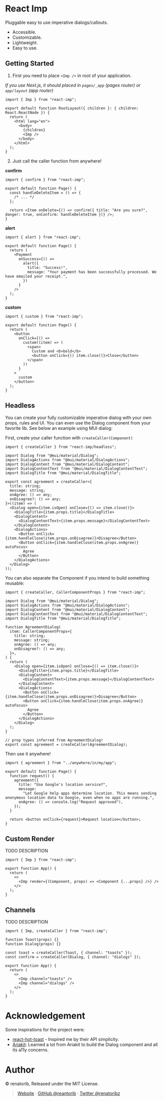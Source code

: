 # React Imp

Pluggable easy to use imperative dialogs/callouts.

- Accessible.
- Customizable.
- Lightweight.
- Easy to use.

## Getting Started

1. First you need to place `<Imp />` in root of your application.

_If you use Next.js, it should placed in `pages/_app` (pages router) or `app/layout` (app router)_

```tsx
import { Imp } from "react-imp";

export default function RootLayout({ children }: { children: React.ReactNode }) {
  return (
    <html lang="en">
      <body>
        {children}
        <Imp />
      </body>
    </html>
  );
}
```

2. Just call the caller function from anywhere!

**confirm**

```tsx
import { confirm } from "react-imp";

export default function Page() {
  const handleDeleteItem = () => {
    /* ... */
  };

  return <Item onDelete={() => confirm({ title: "Are you sure?", danger: true, onConfirm: handleDeleteItem })} />;
}
```

**alert**

```tsx
import { alert } from "react-imp";

export default function Page() {
  return (
    <Payment
      onSuccess={() =>
        alert({
          title: "Success!",
          message: "Your payment has been successfully processed. We have emailed your receipt.",
        })
      }
    />
  );
}
```

**custom**

```tsx
import { custom } from "react-imp";

export default function Page() {
  return (
    <button
      onClick={() =>
        custom((item) => (
          <span>
            Custom and <b>bold</b>
            <button onClick={() item.close()}>Close</button>
          </span>
        ))
      }
    >
      custom
    </button>
  );
}
```

## Headless

You can create your fully customizable imperative dialog with your own props, rules and UI. You can even use the Dialog component from your favorite lib.
See below an example using MUI dialog:

First, create your caller function with `createCaller(Component)`

```tsx
import { createCaller } from "react-imp/headless";

import Dialog from "@mui/material/Dialog";
import DialogActions from "@mui/material/DialogActions";
import DialogContent from "@mui/material/DialogContent";
import DialogContentText from "@mui/material/DialogContentText";
import DialogTitle from "@mui/material/DialogTitle";

export const agreement = createCaller<{
  title: string;
  message: string;
  onAgree: () => any;
  onDisagree?: () => any;
}>((item) => (
  <Dialog open={item.isOpen} onClose={() => item.close()}>
    <DialogTitle>{item.props.title}</DialogTitle>
    <DialogContent>
      <DialogContentText>{item.props.message}</DialogContentText>
    </DialogContent>
    <DialogActions>
      <Button onClick={item.handleClose(item.props.onDisagree)}>Disagree</Button>
      <Button onClick={item.handleClose(item.props.onAgree)} autoFocus>
        Agree
      </Button>
    </DialogActions>
  </Dialog>
));
```

You can also separate the Component if you intend to build something reusable:

```tsx
import { createCaller, CallerComponentProps } from "react-imp";

import Dialog from "@mui/material/Dialog";
import DialogActions from "@mui/material/DialogActions";
import DialogContent from "@mui/material/DialogContent";
import DialogContentText from "@mui/material/DialogContentText";
import DialogTitle from "@mui/material/DialogTitle";

function AgreementDialog(
  item: CallerComponentProps<{
    title: string;
    message: string;
    onAgree: () => any;
    onDisagree?: () => any;
  }>,
) {
  return (
    <Dialog open={item.isOpen} onClose={() => item.close()}>
      <DialogTitle>{item.props.title}</DialogTitle>
      <DialogContent>
        <DialogContentText>{item.props.message}</DialogContentText>
      </DialogContent>
      <DialogActions>
        <Button onClick={item.handleClose(item.props.onDisagree)}>Disagree</Button>
        <Button onClick={item.handleClose(item.props.onAgree)} autoFocus>
          Agree
        </Button>
      </DialogActions>
    </Dialog>
  );
}

// prop types inferred from AgreementDialog!
export const agreement = createCaller(AgreementDialog);
```

Then use it anywhere!

```tsx
import { agreement } from "../anywhere/in/my/app";

export default function Page() {
  function request() {
    agreement({
      title: "Use Google's location service?",
      message:
        "Let Google help apps determine location. This means sending anonymous location data to Google, even when no apps are running.",
      onAgree: () => console.log("Request approved"),
    });
  }

  return <button onClick={request}>Request location</button>;
}
```

## Custom Render

TODO DESCRIPTION

```tsx
import { Imp } from "react-imp";

export function App() {
  return (
    <>
      <Imp render={(Component, props) => <Component {...props} />} />
    </>
  );
}
```

## Channels

TODO DESCRIPTION

```tsx
import { Imp, createCaller } from "react-imp";

function Toast(props) {}
function Dialog(props) {}

const toast = createCaller(Toast, { channel: "toasts" });
const confirm = createCaller(Dialog, { channel: "dialogs" });

export function App() {
  return (
    <>
      <Imp channel="toasts" />
      <Imp channel="dialogs" />
    </>
  );
}
```

# Acknowledgement

Some inspirations for the project were:

- [react-hot-toast](https://react-hot-toast.com/) - Inspired me by their API simplicity.
- [Ariakit](https://ariakit.org/): Learned a lot from Ariakit to build the Dialog component and all its a11y concerns.

# Author

© renatorib, Released under the MIT License.

> [Website](https://rena.to) · [GitHub @reantorib](https://github.com/renatorib) · [Twitter @renatoribz](https://twitter.com/renatoribz)

```

```
